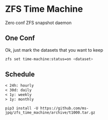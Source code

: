 # ZFS Time Machine

Zero conf ZFS snapshot daemon

## One Conf

Ok, just mark the datasets that you want to keep

```sh
zfs set time-machine:status=on <dataset>
```

## Schedule

```txt
< 24h: hourly
< 30d: daily
< 1y: weekly
> 1y: monthly
```

```
pip3 install -U https://github.com/ms-jpq/zfs_time_machine/archive/t1000.tar.gz
```
